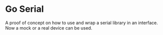 # Go Serial

A proof of concept on how to use and wrap a serial library in an 
interface. Now a mock or a real device can be used.